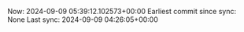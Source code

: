 Now: 2024-09-09 05:39:12.102573+00:00 Earliest commit since sync: None Last sync: 2024-09-09 04:26:05+00:00
